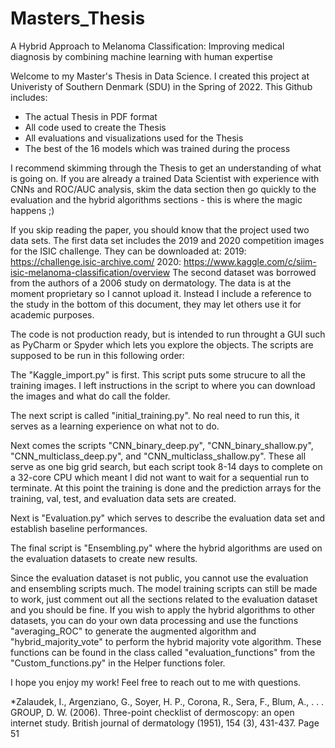 # Masters_Thesis
A Hybrid Approach to Melanoma Classification: Improving medical diagnosis by combining machine learning with human expertise


Welcome to my Master's Thesis in Data Science. I created this project at Univeristy of Southern Denmark (SDU) in the Spring of 2022. This Github includes:
- The actual Thesis in PDF format
- All code used to create the Thesis
- All evaluations and visualizations used for the Thesis
- The best of the 16 models which was trained during the process

I recommend skimming through the Thesis to get an understanding of what is going on. If you are already a trained Data Scientist with experience with CNNs and ROC/AUC analysis, skim the data section then go quickly to the evaluation and the hybrid algorithms sections - this is where the magic happens ;)

If you skip reading the paper, you should know that the project used two data sets. The first data set includes the 2019 and 2020 competition images for the ISIC challenge. They can be downloaded at:
2019: https://challenge.isic-archive.com/
2020: https://www.kaggle.com/c/siim-isic-melanoma-classification/overview
The second dataset was borrowed from the authors of a 2006 study on dermatology. The data is at the moment proprietary so I cannot upload it. Instead I include a reference to the study in the bottom of this document, they may let others use it for academic purposes.


The code is not production ready, but is intended to run throught a GUI such as PyCharm or Spyder which lets you explore the objects.
The scripts are supposed to be run in this following order:

The "Kaggle_import.py" is first. This script puts some strucure to all the training images. I left instructions in the script to where you can download the images and what do call the folder. 

The next script is called "initial_training.py". No real need to run this, it serves as a learning experience on what not to do.

Next comes the scripts "CNN_binary_deep.py", "CNN_binary_shallow.py", "CNN_multiclass_deep.py", and "CNN_multiclass_shallow.py". These all serve as one big grid search, but each script took 8-14 days to complete on a 32-core CPU which meant I did not want to wait for a sequential run to terminate. At this point the training is done and the prediction arrays for the training, val, test, and evaluation data sets are created.

Next is "Evaluation.py" which serves to describe the evaluation data set and establish baseline performances.

The final script is "Ensembling.py" where the hybrid algorithms are used on the evaluation datasets to create new results.


Since the evaluation dataset is not public, you cannot use the evaluation and ensembling scripts much. The model training scripts can still be made to work, just comment out all the sections related to the evaluation dataset and you should be fine. If you wish to apply the hybrid algorithms to other datasets, you can do your own data processing and use the functions "averaging_ROC" to generate the augmented algorithm and "hybrid_majority_vote" to perform the hybrid majority vote algorithm. These functions can be found in the class called "evaluation_functions" from the "Custom_functions.py" in the Helper functions foler.


I hope you enjoy my work! Feel free to reach out to me with questions.


*Zalaudek, I., Argenziano, G., Soyer, H. P., Corona, R., Sera, F., Blum, A., . . . GROUP, D. W. (2006).
Three-point checklist of dermoscopy: an open internet study. British journal of dermatology (1951),
154 (3), 431-437.
Page 51
